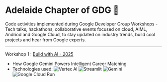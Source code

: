 # Adelaide Chapter of GDG 🤖
Code activities implemented during Google Developer Group Workshops - Tech talks, hackathons, collaborative events focused on cloud, AIML, Andriod and Google Cloud, to stay updated on industry trends, build cool projects and hear from Google experts.

---

Workshop 1 : [Build with AI - 2025](https://github.com/oveena-data/google-dev-group/blob/main/job-seeker-assistant-app/contributions.md)
- How Google Gemini Powers Intelligent Career Matching 
- Technologies used:
![Vertex AI](https://img.shields.io/badge/Vertex%20AI-4285F4?style=for-the-badge&logo=googlecloud&logoColor=white)
![Streamlit](https://img.shields.io/badge/Streamlit-FF4B4B?style=for-the-badge&logo=streamlit&logoColor=white)
![Gemini](https://img.shields.io/badge/Gemini-1A73E8?style=for-the-badge&logo=google&logoColor=white)
![Google Cloud Run](https://img.shields.io/badge/Cloud%20Run-1A73E8?style=for-the-badge&logo=googlecloud&logoColor=white)

